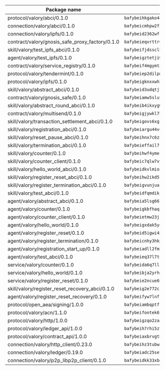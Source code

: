 | Package name                                                  | Package hash                                                  |
| ------------------------------------------------------------- | ------------------------------------------------------------- |
| protocol/valory/abci/0.1.0                                    | `bafybeihkgako44fzgurcv4hgbems4ptdtosae4lopnnr75eczb6kx3x2lm` |
| connection/valory/abci/0.1.0                                  | `bafybeicmhpw2f5c3vds6lwlv2q4fa5nd6zonnvgdretrwfly7ylpiofdqq` |
| connection/valory/ipfs/0.1.0                                  | `bafybeid2362wfcg5uvi5ywoxonfvmqdfxfq6jsic733okstgprfr5edjie` |
| contract/valory/gnosis_safe_proxy_factory/0.1.0               | `bafybeieqvrttr6fiidrzab5t2toyewixqg7oayvdo64sidi33ouro5ixdu` |
| skill/valory/test_ipfs_abci/0.1.0                             | `bafybeifjdssclby34yutxkizpdxdlcsfkmngfbxp2j6ojvw2tkyb3i6vma` |
| agent/valory/test_ipfs/0.1.0                                  | `bafybeigztetjiwehwkc6wycojzpsvirpq542vkdjnzrt6fg2ugz4gi4k6a` |
| contract/valory/service_registry/0.1.0                        | `bafybeif4mgymtachjdhyzemxp7oj2i7itusjvrsxw7cheuvhtypizutu5e` |
| protocol/valory/tendermint/0.1.0                              | `bafybeiep2dilpmu3je4z2kq7yc7l6n7ax5knwfax2ufvmnflt3uj2wrbju` |
| protocol/valory/ipfs/0.1.0                                    | `bafybeigknxxwh2xts7ijbacils4a4cgq7jhcdvwahshbw22zw5hnncsfla` |
| skill/valory/abstract_abci/0.1.0                              | `bafybeid3udqtjtl4txht2z3tm3z3mr2nqtoddtno3u3urxjqjbbpqeelli` |
| contract/valory/gnosis_safe/0.1.0                             | `bafybeiamw5sluyueflxsvzukmayctl3ijc76fx5twstwnc7ons6lw2goa4` |
| skill/valory/abstract_round_abci/0.1.0                        | `bafybeib4ikxygw3f4qma2ik5d6jshjpio4tut3s5gk34uj2yhk3pbx3rva` |
| contract/valory/multisend/0.1.0                               | `bafybeigjywkl7hydjsrkogob3xebj2ifhqwmfhhxoeyrndzhhxi5u6amey` |
| skill/valory/transaction_settlement_abci/0.1.0                | `bafybeigovs6xgrcuaba5xox6qr47ues5pgk7rcw24swe5uvvz7kgskf2am` |
| skill/valory/registration_abci/0.1.0                          | `bafybeiargu44vo4hhlwduhs2cpz5sds4ptlg3ifgqyvqafij2ipiopqmku` |
| skill/valory/reset_pause_abci/0.1.0                           | `bafybeihnx7c6znh34yeifyxex3izuql3qaovcgeo6i34vz4uzy42gdvdqi` |
| skill/valory/termination_abci/0.1.0                           | `bafybeieffail7sddsvgbz6ofrxmdeijnmaeeq4mvuilbds6s5l2d2ilpn4` |
| skill/valory/counter/0.1.0                                    | `bafybeihwf4ymejsriovlv3qqwyf3bkjifsb4ssaogwdgvs37dbwltoj27u` |
| skill/valory/counter_client/0.1.0                             | `bafybeic7qlw7vyovllmu35rb3cag4afduemo6ulr7sfkxtwtrjhlb2a5cq` |
| skill/valory/hello_world_abci/0.1.0                           | `bafybeidkvlmionfojq3scnphcnw5mupf25mqousxd2oxpcq363a7nadrry` |
| skill/valory/register_reset_abci/0.1.0                        | `bafybeihw2ikd5ldv5jrued3iugazovoet674wru4waneqjqmcyytgiovku` |
| skill/valory/register_termination_abci/0.1.0                  | `bafybeigvunjuajhvtzhbjdgymzfnkvc6lbg6a3audj5dczhsqr57o3wmym` |
| skill/valory/test_abci/0.1.0                                  | `bafybeidfqmdikjwoc54wyjhbhhinumg2r6gm7twij4n5rkernczemqxjge` |
| agent/valory/abstract_abci/0.1.0                              | `bafybeia5lsg66ljrn624l4wziswuqu4j4uiygtjwsypksdm3tgyqawkepu` |
| agent/valory/counter/0.1.0                                    | `bafybeigkbfhaq3xjahe67lnpgr4cjg56wqrrntfbnmthwt7yrjedphirrq` |
| agent/valory/counter_client/0.1.0                             | `bafybeietmw23jsfhwehuuzomutpxkydylfr7cynmpqrzcxmae2r62lst6e` |
| agent/valory/hello_world/0.1.0                                | `bafybeigxdak5yo5zyczlviwm4wnkt5ptajwnpuek4wmcebp4cy56k4efpe` |
| agent/valory/register_reset/0.1.0                             | `bafybeid5igwi4pbbi3kpslhmp4yttfqbp3f2zz7z45cdlzg2dep5b7bjhu` |
| agent/valory/register_termination/0.1.0                       | `bafybeicnhy3hkpt3rckylwnkza6nkkk5dgimim2tpcuipr7o5wyeaxb2tu` |
| agent/valory/registration_start_up/0.1.0                      | `bafybeiadll2fm3lfbfnx46444nnhta75escskitkawnn74tzqpowhcvty4` |
| agent/valory/test_abci/0.1.0                                  | `bafybeieq37l7tu6b34sydfxfnej5jqjvhkwhf7rabjcwtbxenymb2nor3e` |
| service/valory/counter/0.1.0                                  | `bafybeida6q7llzrv4roelu5liyytn3hgqsnfjmzkb3znlihw2kdxzhedqi` |
| service/valory/hello_world/0.1.0                              | `bafybeibja2yrhqtylfsao5lmrgi4na5y7ly33kso377wjzo65smg3vzy4y` |
| service/valory/register_reset/0.1.0                           | `bafybeie2ncue6bhxjuqfskwyr5ytjmra3ngn6ldnyy6zstoctbqte4r5qe` |
| skill/valory/register_reset_recovery_abci/0.1.0               | `bafybeig2e772cz2myvr45jdpve3qxpuwpj7w4nxh3zz3q3pgs7aakly6na` |
| agent/valory/register_reset_recovery/0.1.0                    | `bafybeifyw7lnfjn2i25rerne2as2rvznhcrywtvnp5ti45fibzfpdes7xy` |
| protocol/open_aea/signing/1.0.0                               | `bafybeiambqptflge33eemdhis2whik67hjplfnqwieoa6wblzlaf7vuo44` |
| protocol/valory/acn/1.1.0                                     | `bafybeifontek6tvaecatoauiule3j3id6xoktpjubvuqi3h2jkzqg7zh7a` |
| protocol/valory/http/1.0.0                                    | `bafybeigzqo2zaakcjtzzsm6dh4x73v72xg6ctk6muyp5uq5ueb7y34fbxy` |
| protocol/valory/ledger_api/1.0.0                              | `bafybeih7rhi5zvfvwakx5ifgxsz2cfipeecsh7bm3gnudjxtvhrygpcftq` |
| protocol/valory/contract_api/1.0.0                            | `bafybeiaxbrvgtbdrh4lslskuxyp4awyr4whcx3nqq5yrr6vimzsxg5dy64` |
| connection/valory/http_client/0.23.0                          | `bafybeihz3tubwado7j3wlivndzzuj3c6fdsp4ra5r3nqixn3ufawzo3wii` |
| connection/valory/ledger/0.19.0                               | `bafybeiadc25se7dgnn4mufztwpzdono4xsfs45qknzdqyi3gckn6ccuv44` |
| connection/valory/p2p_libp2p_client/0.1.0                     | `bafybeidkk33xbga54szmitk6uwsi3ef56hbbdbuasltqtiyki34hgfpnxa` |
